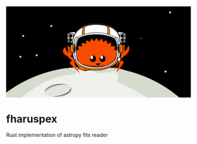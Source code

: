 <p align="center">
  <img src="meta/ferris.jpg" />
</p>


# fharuspex
Rust implementation of astropy fits reader
